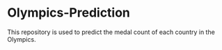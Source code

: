 # Olympics-Prediction
This repository is used to predict the medal count of each country in the Olympics.
